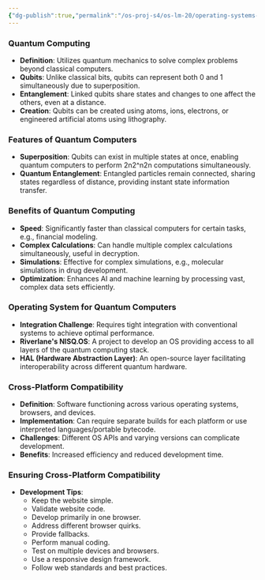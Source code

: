 ```yaml
---
{"dg-publish":true,"permalink":"/os-proj-s4/os-lm-20/operating-systems-for-quantum-computers/","dgPassFrontmatter":true}
---
```


### Quantum Computing

- **Definition**: Utilizes quantum mechanics to solve complex problems beyond classical computers.
- **Qubits**: Unlike classical bits, qubits can represent both 0 and 1 simultaneously due to superposition.
- **Entanglement**: Linked qubits share states and changes to one affect the others, even at a distance.
- **Creation**: Qubits can be created using atoms, ions, electrons, or engineered artificial atoms using lithography.

### Features of Quantum Computers

- **Superposition**: Qubits can exist in multiple states at once, enabling quantum computers to perform 2n2^n2n computations simultaneously.
- **Quantum Entanglement**: Entangled particles remain connected, sharing states regardless of distance, providing instant state information transfer.

### Benefits of Quantum Computing

- **Speed**: Significantly faster than classical computers for certain tasks, e.g., financial modeling.
- **Complex Calculations**: Can handle multiple complex calculations simultaneously, useful in decryption.
- **Simulations**: Effective for complex simulations, e.g., molecular simulations in drug development.
- **Optimization**: Enhances AI and machine learning by processing vast, complex data sets efficiently.

### Operating System for Quantum Computers

- **Integration Challenge**: Requires tight integration with conventional systems to achieve optimal performance.
- **Riverlane's NISQ.OS**: A project to develop an OS providing access to all layers of the quantum computing stack.
- **HAL (Hardware Abstraction Layer)**: An open-source layer facilitating interoperability across different quantum hardware.

### Cross-Platform Compatibility

- **Definition**: Software functioning across various operating systems, browsers, and devices.
- **Implementation**: Can require separate builds for each platform or use interpreted languages/portable bytecode.
- **Challenges**: Different OS APIs and varying versions can complicate development.
- **Benefits**: Increased efficiency and reduced development time.

### Ensuring Cross-Platform Compatibility

- **Development Tips**:
    - Keep the website simple.
    - Validate website code.
    - Develop primarily in one browser.
    - Address different browser quirks.
    - Provide fallbacks.
    - Perform manual coding.
    - Test on multiple devices and browsers.
    - Use a responsive design framework.
    - Follow web standards and best practices.